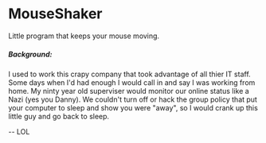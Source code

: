 # MouseShaker
Little program that keeps your mouse moving.

##### Background:
I used to work this crapy company that took advantage of all thier IT staff. Some days when I'd 
had enough I would call in and say I was working from home. My ninty year old superviser would monitor 
our online status like a Nazi (yes you Danny). We couldn't turn off or hack the group policy that put your 
computer to sleep and show you were "away", so I would crank up this little guy and go back to sleep. 

-- LOL
